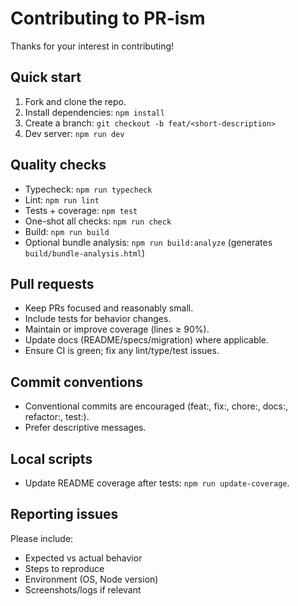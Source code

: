# Contributing to PR-ism

Thanks for your interest in contributing!

## Quick start

1. Fork and clone the repo.
2. Install dependencies: `npm install`
3. Create a branch: `git checkout -b feat/<short-description>`
4. Dev server: `npm run dev`

## Quality checks

- Typecheck: `npm run typecheck`
- Lint: `npm run lint`
- Tests + coverage: `npm test`
- One-shot all checks: `npm run check`
- Build: `npm run build`
- Optional bundle analysis: `npm run build:analyze` (generates `build/bundle-analysis.html`)

## Pull requests

- Keep PRs focused and reasonably small.
- Include tests for behavior changes.
- Maintain or improve coverage (lines ≥ 90%).
- Update docs (README/specs/migration) where applicable.
- Ensure CI is green; fix any lint/type/test issues.

## Commit conventions

- Conventional commits are encouraged (feat:, fix:, chore:, docs:, refactor:, test:).
- Prefer descriptive messages.

## Local scripts

- Update README coverage after tests: `npm run update-coverage`.

## Reporting issues

Please include:

- Expected vs actual behavior
- Steps to reproduce
- Environment (OS, Node version)
- Screenshots/logs if relevant
